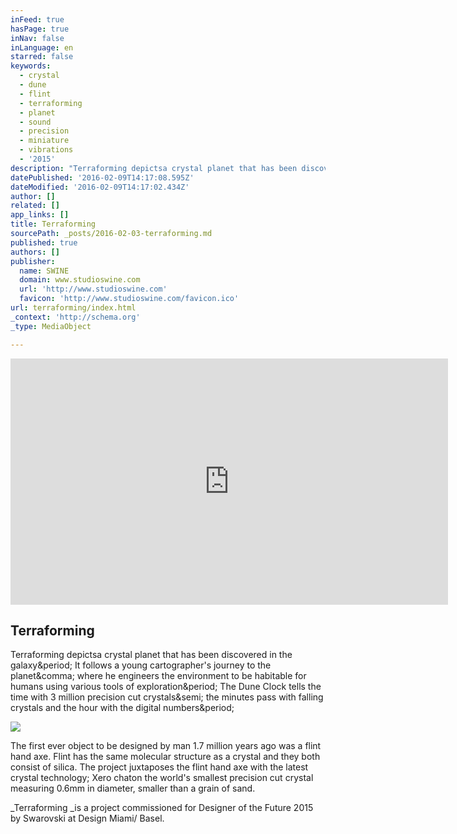 ```yaml
---
inFeed: true
hasPage: true
inNav: false
inLanguage: en
starred: false
keywords:
  - crystal
  - dune
  - flint
  - terraforming
  - planet
  - sound
  - precision
  - miniature
  - vibrations
  - '2015'
description: "Terraforming depictsa crystal planet that has been discovered in the galaxy. It follows a young cartographer's journey to the planet, where he engineers the environment to be habitable for humans using various tools of exploration. The Dune Clock tells the time with 3 million precision cut crystals; the minutes pass with falling crystals and the hour with the digital numbers."
datePublished: '2016-02-09T14:17:08.595Z'
dateModified: '2016-02-09T14:17:02.434Z'
author: []
related: []
app_links: []
title: Terraforming
sourcePath: _posts/2016-02-03-terraforming.md
published: true
authors: []
publisher:
  name: SWINE
  domain: www.studioswine.com
  url: 'http://www.studioswine.com'
  favicon: 'http://www.studioswine.com/favicon.ico'
url: terraforming/index.html
_context: 'http://schema.org'
_type: MediaObject

---
```

<iframe src="https://player.vimeo.com/video/153339497?title=0&amp;byline=0&amp;portrait=0" width="700" height="394" frameborder="0" webkitallowfullscreen="webkitallowfullscreen" mozallowfullscreen="mozallowfullscreen" allowfullscreen="allowfullscreen" style=""></iframe>

<article style=""><h1>Terraforming</h1><p>Terraforming depictsa crystal planet that has been discovered in the galaxy&amp;period; It follows a young cartographer's journey to the planet&amp;comma; where he engineers the environment to be habitable for humans using various tools of exploration&amp;period; The Dune Clock tells the time with 3 million precision cut crystals&amp;semi; the minutes pass with falling crystals and the hour with the digital numbers&amp;period;</p><img src="http://static1.squarespace.com/static/545ffe01e4b0ccac6b57708b/t/55c4946ae4b0cf3739a90e0d/1438946417758/" /></article>

The first ever object to be designed by man 1.7 million years ago was a flint hand axe. Flint has the same molecular structure as a crystal and they both consist of silica. The project juxtaposes the flint hand axe with the latest crystal technology; Xero chaton the world's smallest precision cut crystal measuring 0.6mm in diameter, smaller than a grain of sand.

_Terraforming _is a project commissioned for Designer of the Future 2015 by Swarovski at Design Miami/ Basel.